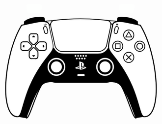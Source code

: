 <svg width="1123" height="858" viewBox="0 0 1123 858" fill="none" xmlns="http://www.w3.org/2000/svg">
<path d="M149.832 149.577C194.167 138.784 258.054 119.483 297.237 126.05L293.336 101.241C281.416 90.9282 193.536 94.3844 151.81 127.531C151.245 138.179 151.207 146.455 149.832 149.577Z" fill="black" stroke="black" stroke-width="7.55906" stroke-linecap="round" stroke-linejoin="round"/>
<path d="M303.073 403.948C383.569 298.924 367.82 348.246 329.059 143.153C304.196 103.849 194.844 141.619 130.187 153.639C-3.23648 373.284 -33.3878 824.133 104.162 816.34C145.929 806.9 133.059 625.77 303.073 403.948Z" fill="white" stroke="black" stroke-width="7.55906" stroke-linecap="round" stroke-linejoin="round"/>
<path d="M163.523 824.319C183.238 842.61 227.381 666.038 272.883 591.529C259.12 557.869 240.906 546.037 163.523 824.319Z" fill="white" stroke="black" stroke-width="7.55906" stroke-linecap="round" stroke-linejoin="round"/>
<path d="M214.727 313.169C210.184 313.773 207.653 316.56 204.619 319.734C202.305 322.153 199.919 324.501 197.637 326.95C195.387 329.365 193.058 331.76 190.671 334.042C187.967 336.628 185.387 339.034 183.727 342.466C181.503 347.062 182.372 353.012 182.25 357.982C182.161 361.624 182.046 365.285 181.886 368.927C181.728 372.552 181.458 376.144 182.064 379.752C182.913 384.815 185.153 389.602 188.541 393.464C190.804 396.044 193.885 398.138 197.286 398.822C200.356 399.44 203.671 399.117 206.788 399.117H221.462C226.019 399.117 230.781 399.508 235.294 398.843C237.354 398.54 239.422 397.989 241.308 397.098C242.907 396.344 244.42 395.435 245.758 394.271C252.688 388.242 252.373 378.411 252.373 370.01C252.373 364.27 252.509 358.547 252.258 352.81C252.084 348.831 252.078 345.061 250.298 341.384C248.646 337.973 246.111 335.482 243.473 332.844C240.525 329.896 237.519 327.01 234.572 324.064C232.626 322.117 230.647 320.208 228.679 318.289C227.054 316.704 225.607 315.08 223.507 314.118C220.936 312.94 217.508 312.8 214.727 313.169ZM215.328 319.768C216.933 319.559 219.246 319.475 220.74 320.157C222.163 320.806 223.264 322.258 224.349 323.342C226.335 325.328 228.378 327.251 230.363 329.236C233.11 331.983 235.916 334.669 238.662 337.414C240.954 339.706 243.167 341.873 244.518 344.872C245.646 347.376 245.346 350.148 245.528 352.81C245.917 358.479 245.779 364.212 245.639 369.889C245.461 377.183 246.653 387.478 238.541 391.075C237.131 391.7 235.616 392.109 234.091 392.33C230.801 392.806 227.309 392.501 223.988 392.501H205.946C203.43 392.501 200.43 392.944 198.008 392.171C196.02 391.536 194.445 390.102 193.129 388.532C188.262 382.722 188.31 375.807 188.621 368.686C188.784 364.964 188.894 361.223 188.985 357.501C189.042 355.173 189.107 352.852 189.107 350.524C189.107 348.809 188.973 347.063 189.74 345.473C191.152 342.543 193.452 340.71 195.722 338.495C198.197 336.081 200.495 333.484 202.939 331.04C205.585 328.393 208.112 325.63 210.757 322.981C212.156 321.58 213.226 320.042 215.328 319.768ZM210.276 370.312C208.329 370.735 207.387 372.974 208.34 374.7C208.83 375.587 209.762 376.214 210.517 376.865C212.339 378.438 215.291 382.245 217.974 381.74C219.2 381.51 220.075 380.547 220.981 379.768C222.675 378.309 225.296 376.741 226.456 374.821C227.195 373.597 226.992 371.875 225.891 370.934C224.763 369.969 223.076 370.25 221.702 370.25H214.125C212.899 370.25 211.476 370.052 210.276 370.312Z" fill="black"/>
<path d="M214.727 297.613C210.184 297.009 207.653 294.222 204.619 291.049C202.305 288.629 199.919 286.282 197.637 283.832C195.387 281.417 193.058 279.022 190.671 276.741C187.967 274.155 185.387 271.749 183.727 268.317C181.503 263.721 182.372 257.77 182.25 252.801C182.161 249.159 182.046 245.498 181.886 241.856C181.728 238.23 181.458 234.639 182.064 231.031C182.913 225.967 185.153 221.181 188.541 217.319C190.804 214.739 193.885 212.645 197.286 211.961C200.356 211.343 203.671 211.666 206.788 211.666H221.462C226.019 211.666 230.781 211.274 235.294 211.939C237.354 212.243 239.422 212.794 241.308 213.684C242.907 214.439 244.42 215.348 245.758 216.512C252.688 222.541 252.373 232.372 252.373 240.773C252.373 246.512 252.509 252.235 252.258 257.973C252.084 261.951 252.078 265.721 250.298 269.399C248.646 272.81 246.111 275.301 243.473 277.939C240.525 280.887 237.519 283.773 234.572 286.719C232.626 288.665 230.647 290.574 228.679 292.494C227.054 294.079 225.607 295.703 223.507 296.665C220.936 297.843 217.508 297.983 214.727 297.613ZM215.328 291.014C216.933 291.223 219.246 291.308 220.74 290.626C222.163 289.976 223.264 288.525 224.349 287.441C226.335 285.455 228.378 283.531 230.363 281.547C233.11 278.8 235.916 276.114 238.662 273.368C240.954 271.076 243.167 268.91 244.518 265.911C245.646 263.407 245.346 260.635 245.528 257.973C245.917 252.304 245.779 246.571 245.639 240.893C245.461 233.6 246.653 223.304 238.541 219.708C237.131 219.083 235.616 218.674 234.091 218.453C230.801 217.977 227.309 218.281 223.988 218.281H205.946C203.43 218.281 200.43 217.838 198.008 218.612C196.02 219.246 194.445 220.68 193.129 222.25C188.262 228.06 188.31 234.976 188.621 242.096C188.784 245.819 188.894 249.56 188.985 253.282C189.042 255.609 189.107 257.93 189.107 260.258C189.107 261.974 188.973 263.72 189.74 265.31C191.152 268.239 193.452 270.073 195.722 272.288C198.197 274.701 200.495 277.299 202.939 279.743C205.585 282.389 208.112 285.153 210.757 287.802C212.156 289.203 213.226 290.74 215.328 291.014ZM210.276 240.47C208.329 240.048 207.387 237.809 208.34 236.082C208.83 235.195 209.762 234.568 210.517 233.917C212.339 232.344 215.291 228.537 217.974 229.042C219.2 229.273 220.075 230.235 220.981 231.015C222.675 232.473 225.296 234.042 226.456 235.962C227.195 237.185 226.992 238.908 225.891 239.849C224.763 240.813 223.076 240.533 221.702 240.533H214.125C212.899 240.533 211.476 240.731 210.276 240.47Z" fill="black"/>
<path d="M226.826 307.713C227.429 312.256 230.216 314.787 233.39 317.821C235.81 320.135 238.157 322.521 240.606 324.803C243.021 327.053 245.416 329.382 247.698 331.769C250.284 334.473 252.69 337.053 256.122 338.714C260.718 340.937 266.668 340.068 271.638 340.19C275.28 340.279 278.941 340.394 282.583 340.554C286.208 340.712 289.8 340.982 293.408 340.376C298.472 339.527 303.258 337.287 307.12 333.899C309.7 331.636 311.794 328.555 312.478 325.154C313.096 322.084 312.773 318.769 312.773 315.652V300.978C312.773 296.421 313.165 291.659 312.5 287.146C312.196 285.086 311.645 283.019 310.755 281.132C310 279.533 309.091 278.02 307.927 276.682C301.898 269.752 292.067 270.067 283.666 270.067C277.927 270.067 272.204 269.931 266.466 270.182C262.487 270.356 258.718 270.362 255.04 272.143C251.629 273.794 249.138 276.329 246.5 278.967C243.552 281.915 240.666 284.921 237.72 287.868C235.774 289.814 233.865 291.793 231.945 293.761C230.36 295.386 228.736 296.833 227.774 298.933C226.596 301.504 226.456 304.932 226.826 307.713ZM233.425 307.112C233.216 305.507 233.131 303.194 233.813 301.7C234.462 300.277 235.914 299.176 236.998 298.091C238.984 296.105 240.908 294.062 242.892 292.077C245.639 289.33 248.325 286.524 251.071 283.778C253.363 281.486 255.529 279.273 258.528 277.922C261.032 276.794 263.804 277.094 266.466 276.912C272.135 276.524 277.868 276.661 283.546 276.801C290.839 276.979 301.135 275.787 304.731 283.899C305.356 285.309 305.765 286.824 305.986 288.349C306.462 291.639 306.158 295.131 306.158 298.452V316.494C306.158 319.01 306.601 322.01 305.827 324.432C305.193 326.42 303.759 327.995 302.188 329.311C296.379 334.178 289.463 334.13 282.343 333.819C278.62 333.656 274.879 333.546 271.157 333.455C268.829 333.398 266.508 333.333 264.181 333.333C262.465 333.333 260.719 333.467 259.129 332.7C256.199 331.288 254.366 328.989 252.151 326.718C249.737 324.243 247.14 321.946 244.696 319.501C242.05 316.855 239.286 314.328 236.637 311.683C235.236 310.284 233.699 309.214 233.425 307.112ZM283.969 312.164C284.391 314.112 286.63 315.053 288.356 314.1C289.244 313.61 289.871 312.678 290.521 311.924C292.094 310.101 295.902 307.149 295.397 304.466C295.166 303.24 294.204 302.366 293.424 301.459C291.966 299.765 290.397 297.145 288.477 295.984C287.254 295.245 285.531 295.448 284.59 296.549C283.625 297.677 283.906 299.364 283.906 300.738V308.315C283.906 309.541 283.708 310.964 283.969 312.164Z" fill="black"/>
<path d="M207.269 307.713C206.665 312.256 203.878 314.787 200.705 317.821C198.285 320.135 195.938 322.521 193.488 324.803C191.073 327.053 188.678 329.382 186.397 331.769C183.81 334.473 181.404 337.053 177.972 338.714C173.376 340.937 167.426 340.068 162.457 340.19C158.815 340.279 155.154 340.394 151.512 340.554C147.886 340.712 144.295 340.982 140.687 340.376C135.623 339.527 130.837 337.287 126.975 333.899C124.394 331.636 122.301 328.555 121.616 325.154C120.999 322.084 121.322 318.769 121.322 315.652V300.978C121.322 296.421 120.93 291.659 121.595 287.146C121.898 285.086 122.45 283.019 123.34 281.132C124.095 279.533 125.003 278.02 126.168 276.682C132.197 269.752 142.027 270.067 150.429 270.067C156.168 270.067 161.891 269.931 167.628 270.182C171.607 270.356 175.377 270.362 179.055 272.143C182.466 273.794 184.957 276.329 187.594 278.967C190.542 281.915 193.428 284.921 196.375 287.868C198.321 289.814 200.23 291.793 202.15 293.761C203.734 295.386 205.358 296.833 206.321 298.933C207.499 301.504 207.639 304.932 207.269 307.713ZM200.67 307.112C200.879 305.507 200.963 303.194 200.281 301.7C199.632 300.277 198.181 299.176 197.096 298.091C195.111 296.105 193.187 294.062 191.203 292.077C188.455 289.33 185.769 286.524 183.024 283.778C180.732 281.486 178.566 279.273 175.567 277.922C173.062 276.794 170.291 277.094 167.628 276.912C161.96 276.524 156.226 276.661 150.549 276.801C143.255 276.979 132.96 275.787 129.364 283.899C128.738 285.309 128.33 286.824 128.109 288.349C127.632 291.639 127.937 295.131 127.937 298.452V316.494C127.937 319.01 127.494 322.01 128.267 324.432C128.902 326.42 130.336 327.995 131.906 329.311C137.716 334.178 144.632 334.13 151.752 333.819C155.474 333.656 159.216 333.546 162.938 333.455C165.265 333.398 167.586 333.333 169.914 333.333C171.63 333.333 173.376 333.467 174.966 332.7C177.895 331.288 179.728 328.989 181.943 326.718C184.357 324.243 186.954 321.946 189.399 319.501C192.045 316.855 194.808 314.328 197.457 311.683C198.858 310.284 200.396 309.214 200.67 307.112ZM150.126 312.164C149.704 314.112 147.464 315.053 145.738 314.1C144.851 313.61 144.224 312.678 143.573 311.924C142 310.101 138.193 307.149 138.698 304.466C138.929 303.24 139.891 302.366 140.671 301.459C142.129 299.765 143.698 297.145 145.618 295.984C146.841 295.245 148.564 295.448 149.505 296.549C150.469 297.677 150.188 299.364 150.188 300.738V308.315C150.188 309.541 150.386 310.964 150.126 312.164Z" fill="black"/>
<path d="M423.649 361.826C401.28 360.071 382.341 348.125 369.396 327.604C366.701 323.331 363.78 319.835 362.906 319.835C361.643 319.835 361.305 317.559 361.259 308.774C361.193 296.092 359.036 283.103 350.384 243.263C346.997 227.665 341.516 201.631 338.204 185.409L332.184 155.915L334.998 150C337.021 145.748 341.612 140.407 351.328 130.999L364.844 117.913H560.415H755.986L758.112 120.306C759.282 121.622 765.284 126.954 771.449 132.155C782.674 141.625 789.095 149.146 790.356 154.3C791.079 157.259 786.435 181.314 774.106 238.473C764.535 282.846 761.914 298.176 761.914 309.773C761.914 316.543 761.517 318.926 760.312 319.396C759.431 319.739 756.68 323.493 754.199 327.736C745.787 342.124 728.652 355.388 712.132 360.3C706.058 362.106 694.803 362.277 569.895 362.459C495.293 362.568 429.482 362.283 423.649 361.826Z" fill="white"/>
<path d="M363.595 118.963C352.51 130.795 335.837 140.403 331.747 157.174C331.479 140.911 321.802 129.579 297.236 126.051C293.015 123.835 341.452 121.735 363.595 118.963Z" fill="white" stroke="black" stroke-width="5.66929" stroke-linecap="round" stroke-linejoin="round"/>
<path d="M755.473 118.963C766.557 130.795 786.543 140.403 790.632 157.174C790.9 140.911 800.577 129.579 825.144 126.051C829.365 123.835 777.616 121.735 755.473 118.963Z" fill="white" stroke="black" stroke-width="5.66929" stroke-linecap="round" stroke-linejoin="round"/>
<path d="M962.176 824.319C942.461 842.61 898.318 666.038 852.816 591.529C866.579 557.869 884.793 546.037 962.176 824.319Z" fill="white" stroke="black" stroke-width="7.55905" stroke-linecap="round" stroke-linejoin="round"/>
<path d="M972.551 149.578C928.216 138.784 864.329 119.484 825.146 126.051L829.047 101.241C840.967 90.9285 928.846 94.3846 970.572 127.531C971.138 138.179 971.175 146.455 972.551 149.578Z" fill="black" stroke="black" stroke-width="7.55905" stroke-linecap="round" stroke-linejoin="round"/>
<path d="M819.309 403.948C738.814 298.924 754.563 348.246 793.323 143.153C818.187 103.849 927.539 141.619 992.196 153.639C1125.62 373.284 1155.77 824.133 1018.22 816.34C976.453 806.9 989.323 625.77 819.309 403.948Z" fill="white" stroke="black" stroke-width="7.55905" stroke-linecap="round" stroke-linejoin="round"/>
<path d="M988.096 342.739C1008.59 342.739 1025.21 326.11 1025.21 305.597C1025.21 285.085 1008.59 268.456 988.096 268.456C967.598 268.456 950.98 285.085 950.98 305.597C950.98 326.11 967.598 342.739 988.096 342.739Z" stroke="black" stroke-width="5.66929" stroke-linecap="round" stroke-linejoin="round"/>
<path d="M988.095 326.934C999.87 326.934 1009.42 317.381 1009.42 305.597C1009.42 293.813 999.87 284.261 988.095 284.261C976.319 284.261 966.773 293.813 966.773 305.597C966.773 317.381 976.319 326.934 988.095 326.934Z" stroke="black" stroke-width="5.66929" stroke-linecap="round" stroke-linejoin="round"/>
<path d="M828.123 342.739C848.622 342.739 865.239 326.11 865.239 305.597C865.239 285.085 848.622 268.456 828.123 268.456C807.625 268.456 791.008 285.085 791.008 305.597C791.008 326.11 807.625 342.739 828.123 342.739Z" stroke="black" stroke-width="5.66929" stroke-linecap="round" stroke-linejoin="round"/>
<path d="M845.453 288.27H810.797V322.925H845.453V288.27Z" stroke="black" stroke-width="5.66929" stroke-linecap="round" stroke-linejoin="round"/>
<path d="M890.691 368.823L925.534 403.665" stroke="black" stroke-width="6.08301" stroke-linecap="round" stroke-linejoin="round"/>
<path d="M925.534 368.823L890.691 403.665" stroke="black" stroke-width="6.08301" stroke-linecap="round" stroke-linejoin="round"/>
<path d="M908.112 423.386C928.61 423.386 945.227 406.757 945.227 386.244C945.227 365.731 928.61 349.103 908.112 349.103C887.613 349.103 870.996 365.731 870.996 386.244C870.996 406.757 887.613 423.386 908.112 423.386Z" stroke="black" stroke-width="5.66929" stroke-linecap="round" stroke-linejoin="round"/>
<path d="M908.112 262.092C928.61 262.092 945.227 245.463 945.227 224.95C945.227 204.437 928.61 187.808 908.112 187.808C887.613 187.808 870.996 204.437 870.996 224.95C870.996 245.463 887.613 262.092 908.112 262.092Z" stroke="black" stroke-width="5.66929" stroke-linecap="round" stroke-linejoin="round"/>
<path d="M886.266 238.43L908.11 200.821L929.955 238.43H886.266Z" stroke="black" stroke-width="5.44513" stroke-linecap="round" stroke-linejoin="round"/>
<path d="M695.651 343.685C716.684 339.654 735.431 330.861 746.197 305.439L776.183 166.114C777.989 158.162 785.959 122.044 749.145 117.829C624.212 103.527 494.32 102.998 369.809 117.829C333.014 122.212 341.457 158.091 342.77 166.114L373.599 305.439C380.906 327.773 405.424 344.099 424.145 343.685H695.651Z" fill="white" stroke="black" stroke-width="5.66929" stroke-linecap="round" stroke-linejoin="round"/>
<path d="M132.35 819.932L110.867 815.941L116.021 810.237C123.302 802.177 129.219 786.849 142.04 742.838C166.227 659.807 183.173 613.7 208.843 561.071C240.276 496.629 269.157 451.136 319.647 386.532C347.965 350.297 356.052 338.438 359.161 328.584C360.556 324.161 362.028 319.517 362.433 318.263C362.893 316.839 364.935 319.074 367.87 324.213C376.837 339.914 391.995 351.919 409.803 357.423C419.389 360.385 425.047 360.5 561.241 360.5C698.511 360.5 703.023 360.407 712.913 357.352C731.046 351.751 748.53 337.477 755.716 322.409C758.63 316.298 761.027 316.153 761.027 322.089C761.027 328.601 771.375 345.953 787.954 367.242C852.208 449.75 880.26 492.932 912.34 558.72C938.584 612.539 954.874 655.96 975.829 727.951C993.718 789.406 998.671 802.595 1007.38 811.958L1011.19 816.051L988.299 820.185C975.71 822.459 963.954 824.319 962.174 824.319C958.671 824.319 955.37 816.581 929.418 747.538C906.263 685.935 896.323 664.655 870.935 622.33C851.528 589.977 840.18 578.378 820.572 570.85C801.976 563.712 776.099 561.992 759.702 566.805C754.284 568.395 745.059 569.427 735.956 569.461C726.254 569.499 643.747 569.516 561.241 569.516C478.734 569.516 396.227 569.497 386.525 569.461C377.422 569.427 368.197 568.395 362.779 566.805C343.933 561.273 314.653 564.522 294.652 574.363C279.408 581.864 268.45 594.085 251.115 622.918C227.878 661.568 212.071 695.676 191.907 750.672C187.641 762.307 179.51 783.637 173.837 798.073L163.522 824.319L158.677 824.121C156.012 824.012 144.165 822.127 132.35 819.932Z" fill="black" stroke="black" stroke-width="3.13391" stroke-linecap="round" stroke-linejoin="round"/>
<path fill-rule="evenodd" clip-rule="evenodd" d="M598.584 462.327C597.033 464.284 593.233 465.68 593.233 465.68L564.963 475.834V468.345L585.768 460.932C588.129 460.086 588.491 458.891 586.572 458.263C584.657 457.633 581.188 457.814 578.825 458.663L564.963 463.546V455.774L565.762 455.503C565.762 455.503 569.767 454.086 575.4 453.462C581.033 452.841 587.93 453.546 593.345 455.599C599.447 457.527 600.134 460.37 598.584 462.327ZM567.654 449.575V430.424C567.654 428.174 567.239 426.104 565.128 425.518C563.512 425 562.51 426.501 562.51 428.748V476.707L549.576 472.602V415.419C555.075 416.44 563.087 418.853 567.394 420.305C578.347 424.066 582.061 428.746 582.061 439.292C582.061 449.571 575.716 453.467 567.654 449.575ZM525.843 467.563C519.579 465.799 518.537 462.123 521.392 460.005C524.031 458.05 528.518 456.578 528.518 456.578L547.063 449.984V457.502L533.718 462.278C531.36 463.124 530.998 464.321 532.914 464.949C534.831 465.577 538.301 465.398 540.662 464.551L547.063 462.227V468.953C546.657 469.025 546.205 469.098 545.786 469.168C539.383 470.214 532.564 469.778 525.843 467.563Z" fill="white"/>
<path d="M521.339 380.808C524.357 380.808 526.803 378.362 526.803 375.344C526.803 372.326 524.357 369.88 521.339 369.88C518.321 369.88 515.875 372.326 515.875 375.344C515.875 378.362 518.321 380.808 521.339 380.808Z" fill="white" stroke="white" stroke-width="1.87973" stroke-linecap="round"/>
<path d="M597.835 380.808C600.853 380.808 603.299 378.362 603.299 375.344C603.299 372.326 600.853 369.88 597.835 369.88C594.818 369.88 592.371 372.326 592.371 375.344C592.371 378.362 594.818 380.808 597.835 380.808Z" fill="white" stroke="white" stroke-width="1.87973" stroke-linecap="round"/>
<path d="M559.585 380.808C562.603 380.808 565.049 378.362 565.049 375.344C565.049 372.326 562.603 369.88 559.585 369.88C556.568 369.88 554.121 372.326 554.121 375.344C554.121 378.362 556.568 380.808 559.585 380.808Z" fill="white" stroke="white" stroke-width="1.87973" stroke-linecap="round"/>
<path d="M540.464 380.808C543.482 380.808 545.928 378.362 545.928 375.344C545.928 372.326 543.482 369.88 540.464 369.88C537.446 369.88 535 372.326 535 375.344C535 378.362 537.446 380.808 540.464 380.808Z" fill="white" stroke="white" stroke-width="1.87973" stroke-linecap="round"/>
<path d="M578.71 380.808C581.728 380.808 584.174 378.362 584.174 375.344C584.174 372.326 581.728 369.88 578.71 369.88C575.692 369.88 573.246 372.326 573.246 375.344C573.246 378.362 575.692 380.808 578.71 380.808Z" fill="white" stroke="white" stroke-width="1.87973" stroke-linecap="round"/>
<path d="M530.902 400.148C533.919 400.148 536.365 397.701 536.365 394.684C536.365 391.666 533.919 389.22 530.902 389.22C527.884 389.22 525.438 391.666 525.438 394.684C525.438 397.701 527.884 400.148 530.902 400.148Z" fill="white" stroke="white" stroke-width="1.87973" stroke-linecap="round"/>
<path d="M569.148 400.148C572.165 400.148 574.612 397.701 574.612 394.684C574.612 391.666 572.165 389.22 569.148 389.22C566.13 389.22 563.684 391.666 563.684 394.684C563.684 397.701 566.13 400.148 569.148 400.148Z" fill="white" stroke="white" stroke-width="1.87973" stroke-linecap="round"/>
<path d="M550.027 400.148C553.044 400.148 555.491 397.701 555.491 394.684C555.491 391.666 553.044 389.22 550.027 389.22C547.009 389.22 544.562 391.666 544.562 394.684C544.562 397.701 547.009 400.148 550.027 400.148Z" fill="white" stroke="white" stroke-width="1.87973" stroke-linecap="round"/>
<path d="M588.272 400.148C591.29 400.148 593.737 397.701 593.737 394.684C593.737 391.666 591.29 389.22 588.272 389.22C585.255 389.22 582.809 391.666 582.809 394.684C582.809 397.701 585.255 400.148 588.272 400.148Z" fill="white" stroke="white" stroke-width="1.87973" stroke-linecap="round"/>
<path d="M582.555 508.463H540.419C537.849 508.463 535.766 511.227 535.766 514.636C535.766 518.045 537.849 520.809 540.419 520.809H582.555C585.125 520.809 587.208 518.045 587.208 514.636C587.208 511.227 585.125 508.463 582.555 508.463Z" fill="white" stroke="white" stroke-width="2.12857" stroke-linecap="round"/>
<path d="M383.068 520.188C418.631 520.188 447.46 491.058 447.46 455.125C447.46 419.192 418.631 390.062 383.068 390.062C347.505 390.062 318.676 419.192 318.676 455.125C318.676 491.058 347.505 520.188 383.068 520.188Z" fill="white"/>
<path d="M383.067 502.833C409.144 502.833 430.283 481.473 430.283 455.125C430.283 428.777 409.144 407.417 383.067 407.417C356.991 407.417 335.852 428.777 335.852 455.125C335.852 481.473 356.991 502.833 383.067 502.833Z" fill="white" stroke="black" stroke-width="15.1869" stroke-linecap="round"/>
<path d="M736.107 520.188C771.67 520.188 800.499 491.058 800.499 455.125C800.499 419.192 771.67 390.062 736.107 390.062C700.544 390.062 671.715 419.192 671.715 455.125C671.715 491.058 700.544 520.188 736.107 520.188Z" fill="white"/>
<path d="M736.106 502.833C762.183 502.833 783.322 481.473 783.322 455.125C783.322 428.777 762.183 407.417 736.106 407.417C710.03 407.417 688.891 428.777 688.891 455.125C688.891 481.473 710.03 502.833 736.106 502.833Z" fill="white" stroke="black" stroke-width="15.1869" stroke-linecap="round"/>
<path d="M299.176 163.257L298.512 163.421C292.145 164.998 288.262 171.437 289.839 177.803L296.461 204.544C298.037 210.911 304.476 214.793 310.842 213.217L311.506 213.053C317.872 211.476 321.755 205.037 320.179 198.671L313.557 171.93C311.981 165.564 305.542 161.681 299.176 163.257Z" stroke="black" stroke-width="5.66929" stroke-linecap="round" stroke-linejoin="round"/>
<path d="M301.703 154.508V142.866" stroke="black" stroke-width="2.64567" stroke-linecap="round" stroke-linejoin="round"/>
<path d="M305.797 154.508L310.602 147.077" stroke="black" stroke-width="2.64567" stroke-linecap="round" stroke-linejoin="round"/>
<path d="M297.61 154.508L292.805 147.077" stroke="black" stroke-width="2.64567" stroke-linecap="round" stroke-linejoin="round"/>
<path d="M823.34 163.257L824.004 163.421C830.37 164.998 834.253 171.437 832.677 177.803L826.055 204.544C824.479 210.911 818.04 214.793 811.673 213.217L811.009 213.053C804.643 211.476 800.76 205.037 802.337 198.671L808.959 171.93C810.535 165.564 816.974 161.681 823.34 163.257Z" stroke="black" stroke-width="5.66929" stroke-linecap="round" stroke-linejoin="round"/>
<path d="M816.926 151.672H830.169" stroke="black" stroke-width="2.64567" stroke-linecap="round" stroke-linejoin="round"/>
<path d="M816.926 148.04H830.169" stroke="black" stroke-width="2.64567" stroke-linecap="round" stroke-linejoin="round"/>
<path d="M816.926 144.408H830.169" stroke="black" stroke-width="2.64567" stroke-linecap="round" stroke-linejoin="round"/>
<path opacity="0.975" fill-rule="evenodd" clip-rule="evenodd" d="M858.566 0.0990278C881.197 -0.165139 903.82 0.0991864 926.434 0.892321C936.631 0.817751 944.486 4.25525 950 11.2051C948.95 27.9757 945.18 44.3703 938.689 60.3893C937.746 61.1826 936.803 61.9759 935.861 62.7692C906.954 63.8269 878.046 63.8269 849.139 62.7692C846.874 61.3373 845.303 59.4862 844.426 57.2161C839.142 42.0991 836 26.7622 835 11.2051C835.877 8.93504 837.448 7.08397 839.713 5.65208C845.889 2.9671 852.174 1.11603 858.566 0.0990278Z" fill="#FEFFFE"/>
<path opacity="0.975" fill-rule="evenodd" clip-rule="evenodd" d="M186.77 0.0990278C209.599 -0.165139 232.419 0.0991864 255.23 0.892321C265.515 0.817751 273.438 4.25525 279 11.2051C277.941 27.9757 274.138 44.3703 267.59 60.3893C266.639 61.1826 265.689 61.9759 264.738 62.7692C235.579 63.8269 206.421 63.8269 177.262 62.7692C174.978 61.3373 173.393 59.4862 172.508 57.2161C167.178 42.0991 164.009 26.7622 163 11.2051C163.885 8.93504 165.469 7.08397 167.754 5.65208C173.984 2.9671 180.323 1.11603 186.77 0.0990278Z" fill="#FEFFFE"/>
</svg>
